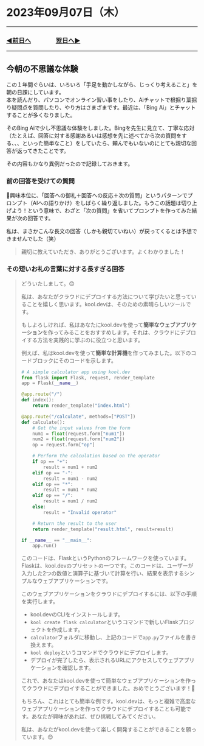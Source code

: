 # 2023年09月07日（木）

---

### [◀️前日へ](https://github.com/yuasys/chatty-journal/blob/main/2023/09/2023-09-06.md)&emsp;&emsp;&emsp;&emsp;[翌日へ▶️](https://github.com/yuasys/chatty-journal/blob/main/2023/09/2023-09-0.md)

---

## 今朝の不思議な体験

この１年間ぐらいは、いろいろ「手足を動かしながら、じっくり考えること」を朝の日課にしています。  
本を読んだり、パソコンでオンライン習い事をしたり、Aiチャットで根掘り葉掘り疑問点を質問したり、やり方はさまざまです。最近は、「Bing Ai」とチャットすることが多くなりました。

そのBing Aiで少し不思議な体験をしました。Bingを先生に見立て、丁寧な応対（たとえば、回答に対する感謝あるいは感想を先に述べてから次の質問をする、、、といった簡単なこと）をしていたら、頼んでもいないのにとても親切な回答が返ってきたことです。  

その内容もかなり異例だったので記録しておきます。  

### 前の回答を受けての質問

📍興味本位に、「回答への御礼＋回答への反応＋次の質問」というパターンでプロンプト（AIへの語りかけ）をしばらく繰り返しました。もうこの話題は切り上げよう！という意味で、わざと「次の質問」を省いてプロンプトを作ってみた結果が次の回答です。  

私は、まさかこんな長文の回答（しかも親切ていねい）が戻ってくるとは予想できませんでした（笑）

> 親切に教えていただき、ありがとうございます。よくわかりました！

### その短いお礼の言葉に対する長すぎる回答

> どういたしまして。😊
>
> 私は、あなたがクラウドにデプロイする方法について学びたいと思っていることを嬉しく思います。kool.devは、そのための素晴らしいツールです。
>
> もしよろしければ、私はあなたにkool.devを使って**簡単なウェブアプリケーション**を作ってみることをおすすめします。それは、クラウドにデプロイする方法を実践的に学ぶのに役立つと思います。
>
> 例えば、私はkool.devを使って**簡単な計算機**を作ってみました。以下のコードブロックにそのコードを示します。
>
>
> ```python
> # A simple calculator app using kool.dev
> from flask import Flask, request, render_template
> app = Flask(__name__)
> 
> @app.route("/")
> def index():
>     return render_template("index.html")
>
> @app.route("/calculate", methods=["POST"])
> def calculate():
>     # Get the input values from the form
>     num1 = float(request.form["num1"])
>     num2 = float(request.form["num2"])
>     op = request.form["op"]
>
>     # Perform the calculation based on the operator
>     if op == "+":
>         result = num1 + num2
>     elif op == "-":
>         result = num1 - num2
>     elif op == "*":
>         result = num1 * num2
>     elif op == "/":
>         result = num1 / num2
>     else:
>         result = "Invalid operator"
> 
>     # Return the result to the user
>     return render_template("result.html", result=result)
> 
> if __name__ == "__main__":
>     app.run()
> ```
>
> このコードは、FlaskというPythonのフレームワークを使っています。Flaskは、kool.devのプリセットの一つです。このコードは、ユーザーが入力した2つの数値と演算子に基づいて計算を行い、結果を表示するシンプルなウェブアプリケーションです。
>
> このウェブアプリケーションをクラウドにデプロイするには、以下の手順を実行します。
>
>
>- kool.devのCLIをインストールします。
>- `kool create flask calculator`というコマンドで新しいFlaskプロジェクトを作成します。
>- `calculator`フォルダに移動し、上記のコードで`app.py`ファイルを書き換えます。
>- `kool deploy`というコマンドでクラウドにデプロイします。
>- デプロイが完了したら、表示されるURLにアクセスしてウェブアプリケーションを確認します。
>
> これで、あなたはkool.devを使って簡単なウェブアプリケーションを作ってクラウドにデプロイすることができました。おめでとうございます！🎉
>
> もちろん、これはとても簡単な例です。kool.devは、もっと複雑で高度なウェブアプリケーションを作ってクラウドにデプロイすることも可能です。あなたが興味があれば、ぜひ挑戦してみてください。
>
>私は、あなたがkool.devを使って楽しく開発することができることを願っています。😊
